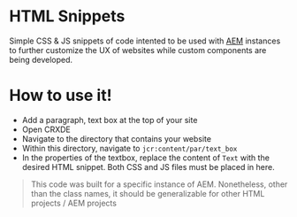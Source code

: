 # HTML Snippets

Simple CSS & JS snippets of code intented to be used with [AEM](https://www.adobe.com/marketing/experience-manager.html) instances to further customize the UX of websites while custom components are being developed.

# How to use it!
  - Add a paragraph, text box at the top of your site
  - Open CRXDE
  - Navigate to the directory that contains your website
  - Within this directory, navigate to ```jcr:content/par/text_box```
  - In the properties of the textbox, replace the content of ```Text``` with the desired HTML snippet. Both CSS and JS files must be placed in here.


> This code was built for a specific instance of AEM. Nonetheless, other than the class names, it should be generalizable for other HTML projects / AEM projects